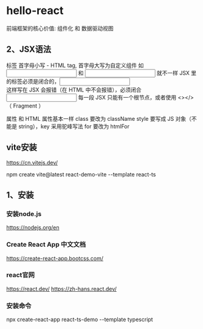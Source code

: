 # hello-react
前端框架的核心价值: 组件化 和 数据驱动视图

## 2、JSX语法
标签
首字母小写 - HTML tag, 首字母大写为自定义组件 如 <input/> 和 <Input/> 就不一样
JSX 里的标签必须是闭合的，<input> <br> 这样写在 JSX 会报错（在 HTML 中不会报错），必须闭合 <input/>
每一段 JSX 只能有一个根节点，或者使用 <></> （ Fragment ）

属性
和 HTML 属性基本一样
class 要改为 className
style 要写成 JS 对象（不能是 string），key 采用驼峰写法
for 要改为 htmlFor

## vite安装
https://cn.vitejs.dev/

npm create vite@latest react-demo-vite --template react-ts

## 1、安装
### 安装node.js
https://nodejs.org/en

### Create React App 中文文档
https://create-react-app.bootcss.com/

### react官网
https://react.dev/
https://zh-hans.react.dev/ 

### 安装命令
npx create-react-app react-ts-demo --template typescript
